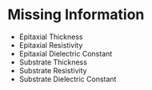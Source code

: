 # Missing Information

- Epitaxial Thickness
- Epitaxial Resistivity
- Epitaxial Dielectric Constant
- Substrate Thickness
- Substrate Resistivity
- Substrate Dielectric Constant
